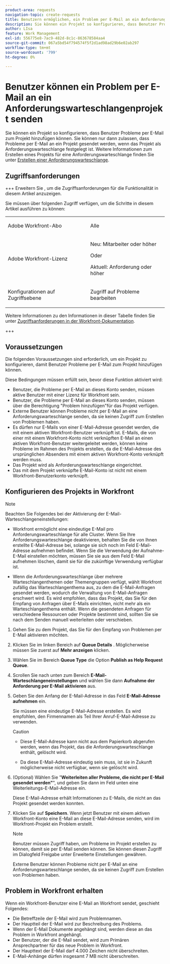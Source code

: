 ```yaml
---
product-area: requests
navigation-topic: create-requests
title: Benutzern ermöglichen, ein Problem per E-Mail an ein Anforderungswarteschlangenprojekt zu senden
description: Sie können ein Projekt so konfigurieren, dass Benutzer Probleme per E-Mail zum Projekt hinzufügen können.
author: LIsa
feature: Work Management
exl-id: 556775e8-7ac9-482d-8c1c-863678584aa4
source-git-commit: 067a5bd54f794574f5f2d1ad98ad29b6e02ab297
workflow-type: tm+mt
source-wordcount: '799'
ht-degree: 0%

---
```


# Benutzer können ein Problem per E-Mail an ein Anforderungswarteschlangenprojekt senden

<!--
<p style="color: #ff1493;" data-mc-conditions="QuicksilverOrClassic.Draft mode">(NOTE:&nbsp;When updating POP account information here, also update information in these articles: Allowing users to reply to email notifications, Configuring Email Notifications, Understanding the Queue Details Tab in a Project )</p>
-->

Sie können ein Projekt so konfigurieren, dass Benutzer Probleme per E-Mail zum Projekt hinzufügen können. Sie können nur dann zulassen, dass Probleme per E-Mail an ein Projekt gesendet werden, wenn das Projekt als Anforderungswarteschlange festgelegt ist. Weitere Informationen zum Erstellen eines Projekts für eine Anforderungswarteschlange finden Sie unter [Erstellen einer Anforderungswarteschlange](../../../manage-work/requests/create-and-manage-request-queues/create-request-queue.md).

## Zugriffsanforderungen

+++ Erweitern Sie , um die Zugriffsanforderungen für die Funktionalität in diesem Artikel anzuzeigen.

Sie müssen über folgenden Zugriff verfügen, um die Schritte in diesem Artikel ausführen zu können:

<table style="table-layout:auto"> 
 <col> 
 <col> 
 <tbody> 
  <tr> 
   <td role="rowheader">Adobe Workfront-Abo</td> 
   <td> <p>Alle </p> </td> 
  </tr> 
  <tr> 
   <td role="rowheader">Adobe Workfront-Lizenz</td> 
   <td> <p>Neu: Mitarbeiter oder höher</p>
   Oder
   <p>Aktuell: Anforderung oder höher</p>
    </td> 
  </tr> 
  <tr> 
   <td role="rowheader">Konfigurationen auf Zugriffsebene</td> 
   <td> <p>Zugriff auf Probleme bearbeiten</p>  </td> 
  </tr> 
 </tbody> 
</table>

Weitere Informationen zu den Informationen in dieser Tabelle finden Sie unter [Zugriffsanforderungen in der Workfront-Dokumentation](/help/quicksilver/administration-and-setup/add-users/access-levels-and-object-permissions/access-level-requirements-in-documentation.md).

+++

## Voraussetzungen

Die folgenden Voraussetzungen sind erforderlich, um ein Projekt zu konfigurieren, damit Benutzer Probleme per E-Mail zum Projekt hinzufügen können.

Diese Bedingungen müssen erfüllt sein, bevor diese Funktion aktiviert wird:

* Benutzer, die Probleme per E-Mail an dieses Konto senden, müssen aktive Benutzer mit einer Lizenz für Workfront sein.
* Benutzer, die Probleme per E-Mail an dieses Konto senden, müssen über die Berechtigung &quot;Problem hinzufügen&quot;für das Projekt verfügen.
* Externe Benutzer können Probleme nicht per E-Mail an eine Anforderungswarteschlange senden, da sie keinen Zugriff zum Erstellen von Problemen haben.
* Es dürfen nur E-Mails von einer E-Mail-Adresse gesendet werden, die mit einem aktiven Workfront-Benutzer verknüpft ist. E-Mails, die von einer mit einem Workfront-Konto nicht verknüpften E-Mail an einen aktiven Workfront-Benutzer weitergeleitet werden, können keine Probleme im Rahmen des Projekts erstellen, da die E-Mail-Adresse des ursprünglichen Absenders mit einem aktiven Workfront-Konto verknüpft werden muss.
* Das Projekt wird als Anforderungswarteschlange eingerichtet.
* Das mit dem Projekt verknüpfte E-Mail-Konto ist nicht mit einem Workfront-Benutzerkonto verknüpft.

## Konfigurieren des Projekts in Workfront

>[!NOTE]
>
>Beachten Sie Folgendes bei der Aktivierung der E-Mail-Warteschlangeneinstellungen:
>
>* Workfront ermöglicht eine eindeutige E-Mail pro Anforderungswarteschlange für alle Cluster. Wenn Sie Ihre Anforderungswarteschlange deaktivieren, behalten Sie die von Ihnen erstellte E-Mail-Adresse bei, solange sie sich noch im Feld E-Mail-Adresse aufnehmen befindet. Wenn Sie die Verwendung der Aufnahme-E-Mail einstellen möchten, müssen Sie sie aus dem Feld E-Mail aufnehmen löschen, damit sie für die zukünftige Verwendung verfügbar ist.
>
>* Wenn die Anforderungswarteschlange über mehrere Warteschlangenthemen oder Themengruppen verfügt, wählt Workfront zufällig das Warteschlangenthema aus, zu dem die E-Mail-Anfragen gesendet werden, wodurch die Verwaltung von E-Mail-Anfragen erschwert wird.
>Es wird empfohlen, dass das Projekt, das Sie für den Empfang von Anfragen über E-Mails einrichten, nicht mehr als ein Warteschlangenthema enthält. Wenn die gesendeten Anfragen für verschiedene Ressourcen oder Projekte bestimmt sind, sollten Sie sie nach dem Senden manuell weiterleiten oder verschieben.

1. Gehen Sie zu dem Projekt, das Sie für den Empfang von Problemen per E-Mail aktivieren möchten.
1. Klicken Sie im linken Bereich auf **Queue Details** . Möglicherweise müssen Sie zuerst auf **Mehr anzeigen** klicken.
1. Wählen Sie im Bereich **Queue Type** die Option **Publish as Help Request Queue**.

1. Scrollen Sie nach unten zum Bereich **E-Mail-Warteschlangeneinstellungen** und wählen Sie dann **Aufnahme der Anforderung per E-Mail aktivieren** aus.

1. Geben Sie den Anfang der E-Mail-Adresse in das Feld **E-Mail-Adresse aufnehmen** ein.

   Sie müssen eine eindeutige E-Mail-Adresse erstellen. Es wird empfohlen, den Firmennamen als Teil Ihrer Anruf-E-Mail-Adresse zu verwenden.

   >[!CAUTION]
   >
   >* Diese E-Mail-Adresse kann nicht aus dem Papierkorb abgerufen werden, wenn das Projekt, das die Anforderungswarteschlange enthält, gelöscht wird.
   >
   >* Da diese E-Mail-Adresse eindeutig sein muss, ist sie in Zukunft möglicherweise nicht verfügbar, wenn sie gelöscht wird.
   <!--
   >This was the case previously, but it's not working this way anymore, since August 2022: * Emails forwarded to this email address are not added as issues to the project in&nbsp;Workfront. Only emails created from this email address are added as issues.
   -->

1. (Optional) Wählen Sie &quot;**Weiterleiten aller Probleme, die nicht per E-Mail gesendet werden&quot;**&quot;, und geben Sie dann im Feld unten eine Weiterleitungs-E-Mail-Adresse ein.

   Diese E-Mail-Adresse erhält Informationen zu E-Mails, die nicht an das Projekt gesendet werden konnten.

1. Klicken Sie auf **Speichern**. Wenn jetzt Benutzer mit einem aktiven Workfront-Konto eine E-Mail an diese E-Mail-Adresse senden, wird im Workfront-Projekt ein Problem erstellt.

   >[!NOTE]
   >
   >Benutzer müssen Zugriff haben, um Probleme im Projekt erstellen zu können, damit sie per E-Mail senden können. Sie können diesen Zugriff im Dialogfeld Freigabe unter Erweiterte Einstellungen gewähren.
   >
   >Externe Benutzer können Probleme nicht per E-Mail an eine Anforderungswarteschlange senden, da sie keinen Zugriff zum Erstellen von Problemen haben.

## Problem in Workfront erhalten

Wenn ein Workfront-Benutzer eine E-Mail an Workfront sendet, geschieht Folgendes:

* Die Betreffzeile der E-Mail wird zum Problemnamen.
* Der Hauptteil der E-Mail wird zur Beschreibung des Problems.
* Wenn der E-Mail Dokumente angehängt sind, werden diese an das Problem in Workfront angehängt.
* Der Benutzer, der die E-Mail sendet, wird zum Primären Ansprechpartner für das neue Problem in Workfront.
* Der Haupttext der E-Mail darf 4.000 Zeichen nicht überschreiten.
* E-Mail-Anhänge dürfen insgesamt 7 MB nicht überschreiten.
